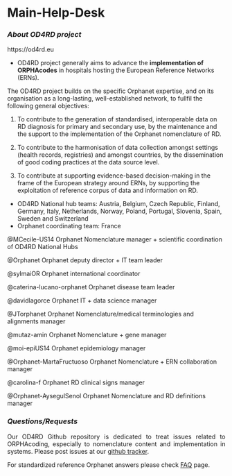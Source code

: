 # Main-Help-Desk

<p><h3><i><strong> About OD4RD project</strong></i></h3></p> https://od4rd.eu

* OD4RD project generally aims to advance the **implementation of ORPHAcodes** in hospitals hosting the European Reference Networks (ERNs). 

The OD4RD project builds on the specific Orphanet expertise, and on its organisation as a long-lasting, well-established network, to fullfil the following general objectives:
1.	To contribute to the generation of standardised, interoperable data on RD diagnosis for primary and secondary use, by the maintenance and the support to the implementation of the Orphanet nomenclature of RD.

2.	To contribute to the harmonisation of data collection amongst settings (health records, registries) and amongst countries, by the dissemination of good coding practices at the data source level.

3.	To contribute at supporting evidence-based decision-making in the frame of the European strategy around ERNs, by supporting the exploitation of reference corpus of data and information on RD.

* OD4RD National hub teams: Austria, Belgium, Czech Republic, Finland, Germany, Italy, Netherlands, Norway, Poland, Portugal, Slovenia, Spain, Sweden and Switzerland
* Orphanet coordinating team: France 

@MCecile-US14 Orphanet Nomenclature manager + scientific coordination of OD4RD National Hubs

@Orphanet Orphanet deputy director + IT team leader

@sylmaiOR Orphanet international coordinator

@caterina-lucano-orphanet Orphanet disease team leader

@davidlagorce Orphanet IT + data science manager

@JTorphanet Orphanet Nomenclature/medical terminologies and alignments manager 

@mutaz-amin Orphanet Nomenclature + gene manager

@moi-epiUS14 Orphanet epidemiology manager 

@Orphanet-MartaFructuoso Orphanet Nomenclature + ERN collaboration manager

@carolina-f Orphanet RD clinical signs manager

@Orphanet-AysegulSenol Orphanet Nomenclature and RD definitions manager
  
 <p><h3><i><strong>Questions/Requests</strong></i></h3></p>
   <p align= "justify">Our OD4RD Github repository is dedicated to treat issues related to ORPHAcoding, especially to nomenclature content and implementation in systems. Please post issues at our <a href="https://github.com/OD4RD/Main-Help-Desk/issues" target="_blank" rel="noopener noreferrer">github tracker</a>.
  <p>For standardized reference Orphanet answers please check <a href="https://github.com/OD4RD/Main-Help-Desk/wiki" target="_blank" rel="noopener noreferrer">FAQ</a> page.</p>


